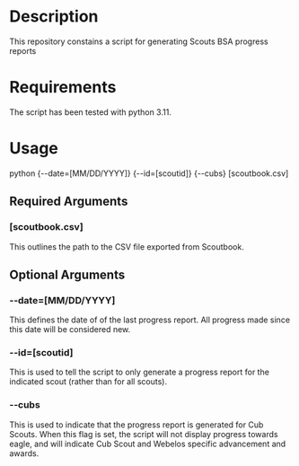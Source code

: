 # Description
This repository constains a script for generating Scouts BSA progress reports

# Requirements
The script has been tested with python 3.11.

# Usage
python  {--date=[MM/DD/YYYY]} {--id=[scoutid]} {--cubs} [scoutbook.csv]

## Required Arguments
### [scoutbook.csv]
This outlines the path to the CSV file exported from Scoutbook.

## Optional Arguments
### --date=[MM/DD/YYYY]
This defines the date of of the last progress report. All progress made since this date will be considered new.
### --id=[scoutid]
This is used to tell the script to only generate a progress report for the indicated scout (rather than for all scouts).
### --cubs
This is used to indicate that the progress report is generated for Cub Scouts. When this flag is set, the script will not display progress towards eagle, and will indicate Cub Scout and Webelos specific advancement and awards. 

